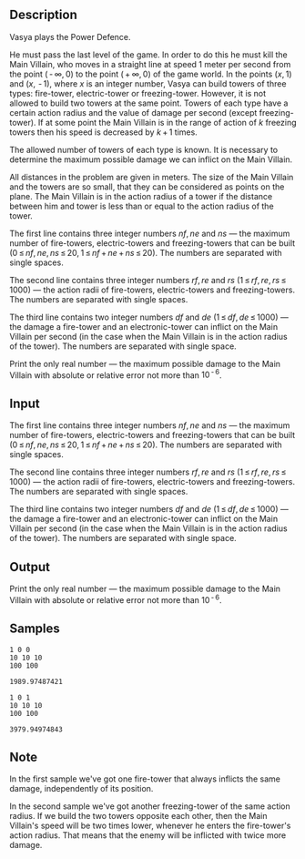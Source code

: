 ## Description

<div><p>Vasya plays the Power Defence. </p><p>He must pass the last level of the game. In order to do this he must kill the Main Villain, who moves in a straight line at speed 1 meter per second from the point <span class="tex-span">( - ∞, 0)</span> to the point <span class="tex-span">( + ∞, 0)</span> of the game world. In the points <span class="tex-span">(<i>x</i>, 1)</span> and <span class="tex-span">(<i>x</i>,  - 1)</span>, where <span class="tex-span"><i>x</i></span> is an integer number, Vasya can build towers of three types: fire-tower, electric-tower or freezing-tower. However, it is not allowed to build two towers at the same point. Towers of each type have a certain action radius and the value of damage per second (except freezing-tower). If at some point the Main Villain is in the range of action of <span class="tex-span"><i>k</i></span> freezing towers then his speed is decreased by <span class="tex-span"><i>k</i> + 1</span> times.</p><p>The allowed number of towers of each type is known. It is necessary to determine the maximum possible damage we can inflict on the Main Villain.</p><p>All distances in the problem are given in meters. The size of the Main Villain and the towers are so small, that they can be considered as points on the plane. The Main Villain is in the action radius of a tower if the distance between him and tower is less than or equal to the action radius of the tower.</p></div><div class="input-specification"><p>The first line contains three integer numbers <span class="tex-span"><i>nf</i>, <i>ne</i></span> and <span class="tex-span"><i>ns</i></span> — the maximum number of fire-towers, electric-towers and freezing-towers that can be built <span class="tex-span">(0 ≤ <i>nf</i>, <i>ne</i>, <i>ns</i> ≤ 20, 1 ≤ <i>nf</i> + <i>ne</i> + <i>ns</i> ≤ 20)</span>. The numbers are separated with single spaces.</p><p>The second line contains three integer numbers <span class="tex-span"><i>rf</i>, <i>re</i></span> and <span class="tex-span"><i>rs</i></span> <span class="tex-span">(1 ≤ <i>rf</i>, <i>re</i>, <i>rs</i> ≤ 1000)</span> — the action radii of fire-towers, electric-towers and freezing-towers. The numbers are separated with single spaces.</p><p>The third line contains two integer numbers <span class="tex-span"><i>df</i></span> and <span class="tex-span"><i>de</i></span> <span class="tex-span">(1 ≤ <i>df</i>, <i>de</i> ≤ 1000)</span> — the damage a fire-tower and an electronic-tower can inflict on the Main Villain per second (in the case when the Main Villain is in the action radius of the tower). The numbers are separated with single space.</p></div><div class="output-specification"><p>Print the only real number — the maximum possible damage to the Main Villain with absolute or relative error not more than <span class="tex-span">10<sup class="upper-index"> - 6</sup></span>.</p></div>


## Input

<p>The first line contains three integer numbers <span class="tex-span"><i>nf</i>, <i>ne</i></span> and <span class="tex-span"><i>ns</i></span> — the maximum number of fire-towers, electric-towers and freezing-towers that can be built <span class="tex-span">(0 ≤ <i>nf</i>, <i>ne</i>, <i>ns</i> ≤ 20, 1 ≤ <i>nf</i> + <i>ne</i> + <i>ns</i> ≤ 20)</span>. The numbers are separated with single spaces.</p><p>The second line contains three integer numbers <span class="tex-span"><i>rf</i>, <i>re</i></span> and <span class="tex-span"><i>rs</i></span> <span class="tex-span">(1 ≤ <i>rf</i>, <i>re</i>, <i>rs</i> ≤ 1000)</span> — the action radii of fire-towers, electric-towers and freezing-towers. The numbers are separated with single spaces.</p><p>The third line contains two integer numbers <span class="tex-span"><i>df</i></span> and <span class="tex-span"><i>de</i></span> <span class="tex-span">(1 ≤ <i>df</i>, <i>de</i> ≤ 1000)</span> — the damage a fire-tower and an electronic-tower can inflict on the Main Villain per second (in the case when the Main Villain is in the action radius of the tower). The numbers are separated with single space.</p>


## Output

<p>Print the only real number — the maximum possible damage to the Main Villain with absolute or relative error not more than <span class="tex-span">10<sup class="upper-index"> - 6</sup></span>.</p>


## Samples

```input1
1 0 0
10 10 10
100 100

```

```output1
1989.97487421
```






```input2
1 0 1
10 10 10
100 100

```

```output2
3979.94974843
```




## Note

<p>In the first sample we've got one fire-tower that always inflicts the same damage, independently of its position. </p><p>In the second sample we've got another freezing-tower of the same action radius. If we build the two towers opposite each other, then the Main Villain's speed will be two times lower, whenever he enters the fire-tower's action radius. That means that the enemy will be inflicted with twice more damage.</p>

